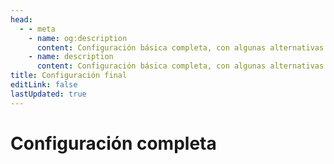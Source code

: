 ```yaml
---
head:
  - - meta
    - name: og:description
      content: Configuración básica completa, con algunas alternativas.
    - name: description
      content: Configuración básica completa, con algunas alternativas.
title: Configuración final
editLink: false
lastUpdated: true
---
```

# Configuración completa
